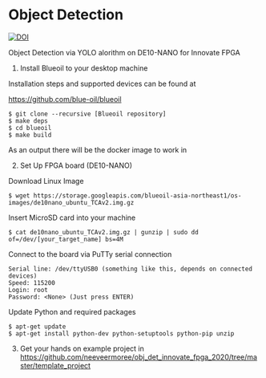 # Object Detection

[![DOI](https://zenodo.org/badge/288429188.svg)](https://zenodo.org/badge/latestdoi/288429188)

Object Detection via YOLO alorithm on DE10-NANO for Innovate FPGA

1) Install Blueoil to your desktop machine

Installation steps and supported devices can be found at

https://github.com/blue-oil/blueoil

```
$ git clone --recursive [Blueoil repository]
$ make deps
$ cd blueoil
$ make build
```
As an output there will be the docker image to work in

2) Set Up FPGA board (DE10-NANO)

Download Linux Image

```
$ wget https://storage.googleapis.com/blueoil-asia-northeast1/os-images/de10nano_ubuntu_TCAv2.img.gz
```

Insert MicroSD card into your machine

```
$ cat de10nano_ubuntu_TCAv2.img.gz | gunzip | sudo dd of=/dev/[your_target_name] bs=4M
```

Connect to the board via PuTTy serial connection

```
Serial line: /dev/ttyUSB0 (something like this, depends on connected devices)
Speed: 115200
Login: root
Password: <None> (Just press ENTER)
```

Update Python and required packages

```
$ apt-get update
$ apt-get install python-dev python-setuptools python-pip unzip
``` 

3) Get your hands on example project in https://github.com/neeveermoree/obj_det_innovate_fpga_2020/tree/master/template_project
